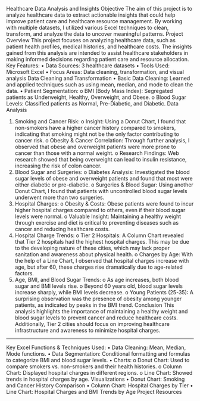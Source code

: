 Healthcare Data Analysis and Insights
Objective
The aim of this project is to analyze healthcare data to extract actionable insights that could help improve patient care and healthcare resource management. By working with multiple datasets, I utilized various Excel techniques to clean, transform, and analyze the data to uncover meaningful patterns.
Project Overview
This project focuses on analyzing healthcare data, such as patient health profiles, medical histories, and healthcare costs. The insights gained from this analysis are intended to assist healthcare stakeholders in making informed decisions regarding patient care and resource allocation.
Key Features:
•	Data Sources: 3 healthcare datasets
•	Tools Used: Microsoft Excel
•	Focus Areas: Data cleaning, transformation, and visual analysis
Data Cleaning and Transformation
•	Basic Data Cleaning: Learned and applied techniques such as using mean, median, and mode to clean the data.
•	Patient Segmentation:
o	BMI (Body Mass Index): Segregated patients as Underweight, Healthy, Overweight, and Obese.
o	Blood Sugar Levels: Classified patients as Normal, Pre-Diabetic, and Diabetic.
Data Analysis
1.	Smoking and Cancer Risk:
o	Insight: Using a Donut Chart, I found that non-smokers have a higher cancer history compared to smokers, indicating that smoking might not be the only factor contributing to cancer risk.
o	Obesity & Cancer Correlation: Through further analysis, I observed that obese and overweight patients were more prone to cancer than those with a normal weight.
o	Research Findings: Web research showed that being overweight can lead to insulin resistance, increasing the risk of colon cancer.
2.	Blood Sugar and Surgeries:
o	Diabetes Analysis: Investigated the blood sugar levels of obese and overweight patients and found that most were either diabetic or pre-diabetic.
o	Surgeries & Blood Sugar: Using another Donut Chart, I found that patients with uncontrolled blood sugar levels underwent more than two surgeries.
3.	Hospital Charges:
o	Obesity & Costs: Obese patients were found to incur higher hospital charges compared to others, even if their blood sugar levels were normal.
o	Valuable Insight: Maintaining a healthy weight through exercise and diet is critical to preventing diseases such as cancer and reducing healthcare costs.
4.	Hospital Charge Trends:
o	Tier 2 Hospitals: A Column Chart revealed that Tier 2 hospitals had the highest hospital charges. This may be due to the developing nature of these cities, which may lack proper sanitation and awareness about physical health.
o	Charges by Age: With the help of a Line Chart, I observed that hospital charges increase with age, but after 60, these charges rise dramatically due to age-related factors.
5.	Age, BMI, and Blood Sugar Trends:
o	As age increases, both blood sugar and BMI levels rise.
o	Beyond 60 years old, blood sugar levels increase sharply, while BMI levels decrease.
o	Young Patients (25-35): A surprising observation was the presence of obesity among younger patients, as indicated by peaks in the BMI trend.
Conclusion
This analysis highlights the importance of maintaining a healthy weight and blood sugar levels to prevent cancer and reduce healthcare costs. Additionally, Tier 2 cities should focus on improving healthcare infrastructure and awareness to minimize hospital charges.
________________________________________
Key Excel Functions & Techniques Used:
•	Data Cleaning: Mean, Median, Mode functions.
•	Data Segmentation: Conditional formatting and formulas to categorize BMI and blood sugar levels.
•	Charts:
o	Donut Chart: Used to compare smokers vs. non-smokers and their health histories.
o	Column Chart: Displayed hospital charges in different regions.
o	Line Chart: Showed trends in hospital charges by age.
Visualizations
•	Donut Chart: Smoking and Cancer History Comparison
•	Column Chart: Hospital Charges by Tier
•	Line Chart: Hospital Charges and BMI Trends by Age
Project Resources
 

